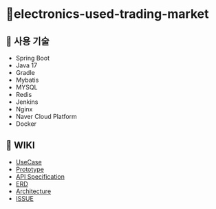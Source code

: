 # 🎁electronics-used-trading-market

## 📝 사용 기술
- Spring Boot
- Java 17
- Gradle
- Mybatis
- MYSQL
- Redis
- Jenkins
- Nginx
- Naver Cloud Platform
- Docker


## 📝 WIKI
- [UseCase](https://github.com/f-lab-edu/electronics-used-trading-market/wiki/1.UseCase)
- [Prototype](https://github.com/f-lab-edu/electronics-used-trading-market/wiki/2.Prototype)
- [API Specification](https://github.com/f-lab-edu/electronics-used-trading-market/wiki/3.API-Specification)
- [ERD](https://github.com/f-lab-edu/electronics-used-trading-market/wiki/4.ERD)
- [Architecture](https://github.com/f-lab-edu/electronics-used-trading-market/wiki/5.Architecture)
- [ISSUE](https://github.com/f-lab-edu/electronics-used-trading-market/wiki/6.ISSUE)


